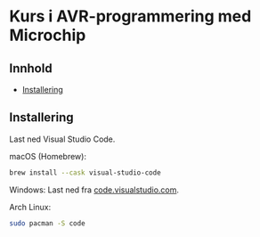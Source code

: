 # Kurs i AVR-programmering med Microchip
## Innhold
- [Installering](#installation)

## Installering
Last ned Visual Studio Code.

macOS (Homebrew):
```sh
brew install --cask visual-studio-code
```
Windows:
Last ned fra [code.visualstudio.com](https://code.visualstudio.com/).

Arch Linux:
```sh
sudo pacman -S code
```
